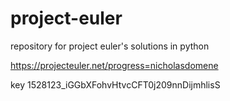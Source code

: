 # project-euler
repository for project euler's solutions in python

https://projecteuler.net/progress=nicholasdomene

key 1528123_iGGbXFohvHtvcCFT0j209nnDijmhlisS
